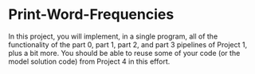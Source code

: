 # Print-Word-Frequencies


In this project, you will implement, in a single program, all of the functionality of the part 0, part 1, part 2, and part 3 pipelines of Project 1, plus a bit more. You should be able to reuse some of your code (or the model solution code) from Project 4 in this effort.
